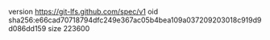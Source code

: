 version https://git-lfs.github.com/spec/v1
oid sha256:e66cad70718794dfc249e367ac05b4bea109a037209203018c919d9d086dd159
size 223600
